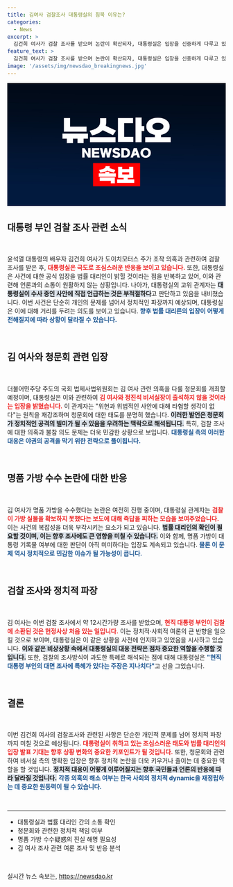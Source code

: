 ```yaml
---
title: 김여사 검찰조사 대통령실의 침묵 이유는?
categories:
  - News
excerpt: >
  김건희 여사가 검찰 조사를 받으며 논란이 확산되자, 대통령실은 입장을 신중하게 다루고 있습니다. 청문회 불참 의혹과 관련하여 법률 대리인 입장이 있을 것이라는 입장만 되풀이하며, 여전히 모호한 태도를 유지하고 있습니다.
feature_text: >
  김건희 여사가 검찰 조사를 받으며 논란이 확산되자, 대통령실은 입장을 신중하게 다루고 있습니다. 청문회 불참 의혹과 관련하여 법률 대리인 입장이 있을 것이라는 입장만 되풀이하며, 여전히 모호한 태도를 유지하고 있습니다.
image: '/assets/img/newsdao_breakingnews.jpg'
---
```


<p><img src="/assets/img/newsdao_breakingnews.jpg" alt="bookingtag 속보" /></p>

<h2 data-ke-size="size26">대통령 부인 검찰 조사 관련 소식</h2>

<p data-ke-size="size16">&nbsp;</p>

<p>윤석열 대통령의 배우자 김건희 여사가 도이치모터스 주가 조작 의혹과 관련하여 검찰 조사를 받은 후, <b><span style="color: #ee2323;">대통령실은 극도로 조심스러운 반응을 보이고 있습니다.</span></b> 또한, 대통령실은 사건에 대한 공식 입장을 법률 대리인이 밝힐 것이라는 점을 반복하고 있어, 이와 관련해 언론과의 소통이 원활하지 않는 상황입니다. 나아가, 대통령실의 고위 관계자는 <b><span style="background-color: #21538527;">대통령실이 수사 중인 사안에 직접 언급하는 것은 부적절하다</span></b>고 판단하고 있음을 내비쳤습니다. 이번 사건은 단순히 개인의 문제를 넘어서 정치적인 파장까지 예상되며, 대통령실은 이에 대해 거리를 두려는 의도를 보이고 있습니다. <b><span style="color: #1a5490;">향후 법률 대리른의 입장이 어떻게 전해질지에 따라 상황이 달라질 수 있습니다.</span></b></p></p>

<p data-ke-size="size16">&nbsp;</p>

<h2 data-ke-size="size26">김 여사와 청문회 관련 입장</h2>

<p data-ke-size="size16">&nbsp;</p>

<p>더불어민주당 주도의 국회 법제사법위원회는 김 여사 관련 의혹을 다룰 청문회를 개최할 예정이며, 대통령실은 이와 관련하여 <b><span style="color: #ee2323;">김 여사와 정진석 비서실장이 출석하지 않을 것이라는 입장을 밝혔습니다.</span></b> 이 관계자는 "위헌과 위법적인 사안에 대해 타협할 생각이 없다"는 원칙을 재강조하며 청문회에 대한 태도를 분명히 했습니다. <b><span style="background-color: #21538527;">이러한 발언은 청문회가 정치적인 공격의 빌미가 될 수 있음을 우려하는 맥락으로 해석됩니다.</span></b> 특히, 검찰 조사에 대한 의혹과 불참 의도 문제는 더욱 민감한 상황으로 보입니다. <b><span style="color: #1a5490;">대통령실 측의 이러한 대응은 야권의 공격을 막기 위한 전략으로 풀이됩니다.</span></b></p></p>

<p data-ke-size="size16">&nbsp;</p>

<h2 data-ke-size="size26">명품 가방 수수 논란에 대한 반응</h2>

<p data-ke-size="size16">&nbsp;</p>

<p>김 여사가 명품 가방을 수수했다는 논란은 여전히 진행 중이며, 대통령실 관계자는 <b><span style="color: #ee2323;">검찰이 가방 실물을 확보하지 못했다는 보도에 대해 즉답을 피하는 모습을 보여주었습니다.</span></b> 이는 사건의 복잡성을 더욱 부각시키는 요소가 되고 있습니다. <b><span style="background-color: #21538527;">법률 대리인의 확인이 필요할 것이며, 이는 향후 조사에도 큰 영향을 미칠 수 있습니다.</span></b> 이와 함께, 명품 가방이 대통령 기록물 여부에 대한 판단이 아직 미미하다는 입장도 계속되고 있습니다. <b><span style="color: #1a5490;">물론 이 문제 역시 정치적으로 민감한 이슈가 될 가능성이 큽니다.</span></b></p></p>

<p data-ke-size="size16">&nbsp;</p>

<h2 data-ke-size="size26">검찰 조사와 정치적 파장</h2>

<p data-ke-size="size16">&nbsp;</p>

<p>김 여사는 이번 검찰 조사에서 약 12시간가량 조사를 받았으며, <b><span style="color: #ee2323;">현직 대통령 부인이 검찰에 소환된 것은 헌정사상 처음 있는 일입니다.</span></b> 이는 정치적·사회적 여론의 큰 반향을 일으킬 것으로 보이며, 대통령실은 이 같은 상황을 사전에 인지하고 있었음을 시사하고 있습니다. <b><span style="background-color: #21538527;">이와 같은 비상상황 속에서 대통령실의 대응 전략은 점차 중요한 역할을 수행할 것입니다.</span></b> 또한, 검찰의 조사방식이 과도한 특혜로 해석되는 점에 대해 대통령실은 <b><span style="color: #1a5490;">"현직 대통령 부인의 대면 조사에 특혜가 있다는 주장은 지나치다"</span></b>고 선을 그었습니다.</p></p>

<p data-ke-size="size16">&nbsp;</p>

<h2 data-ke-size="size26">결론</h2>

<p data-ke-size="size16">&nbsp;</p>

<p>이번 김건희 여사의 검찰조사와 관련된 사항은 단순한 개인적 문제를 넘어 정치적 파장까지 미칠 것으로 예상됩니다. <b><span style="color: #ee2323;">대통령실이 취하고 있는 조심스러운 태도와 법률 대리인의 입장 발표 기대는 향후 상황 변화의 중요한 키포인트가 될 것입니다.</span></b> 또한, 청문회와 관련하여 비서실 측의 명확한 입장은 향후 정치적 논란을 더욱 키우거나 줄이는 데 중요한 역할을 할 것입니다. <b><span style="background-color: #21538527;">정치적 대응이 어떻게 이루어질지는 향후 국민들과 언론의 반응에 따라 달라질 것입니다.</span></b> <b><span style="color: #1a5490;">각종 의혹의 해소 여부는 한국 사회의 정치적 dynamic을 재정립하는 데 중요한 원동력이 될 수 있습니다.</span></b></p>

<p data-ke-size="size16">&nbsp;</p>

<hr style="height: 1px; border: 0; border-top: 1px solid #ccc;"/>

<ul>
<li>대통령실과 법률 대리인 간의 소통 확인</li>
<li>청문회와 관련한 정치적 책임 여부</li>
<li>명품 가방 수수疑惑의 진실 해명 필요성</li>
<li>김 여사 조사 관련 여론 조사 및 반응 분석</li>
</ul>

<p data-ke-size="size16">&nbsp;</p>
실시간 뉴스 속보는, <a href="https://newsdao.kr" rel="dofollow">https://newsdao.kr</a>


